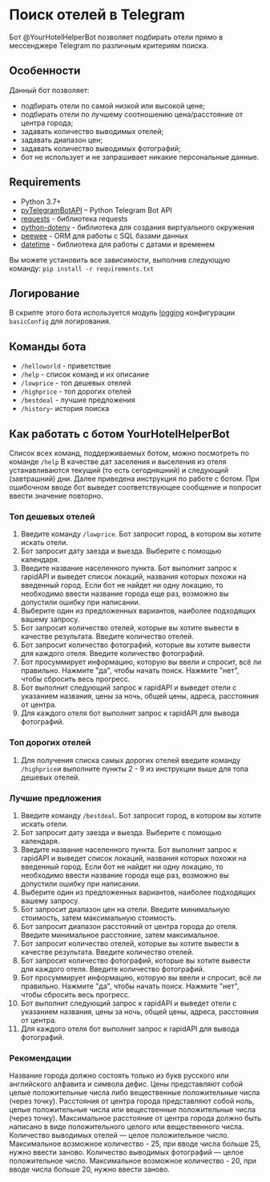 # Поиск отелей в Telegram

Бот @YourHotelHelperBot позволяет подбирать отели прямо в мессенджере Telegram по различным критериям поиска.

## Особенности

Данный бот позволяет:
* подбирать отели по самой низкой или высокой цене;
* подбирать отели по лучшему соотношению цена/расстояние от центра города;  
* задавать количество выводимых отелей;  
* задавать диапазон цен;
* задавать количество выводимых фотографий;
* бот не использует и не запрашивает никакие персональные данные.

## Requirements

* Python 3.7+
* [pyTelegramBotAPI](https://github.com/python-telegram-bot/python-telegram-bot) – Python Telegram Bot API
* [requests](https://github.com/psf/requests) - библиотека requests
* [python-dotenv](https://pypi.org/project/python-dotenv/) - библиотека для создания виртуального окружения
* [peewee](http://docs.peewee-orm.com/en/latest/) - ORM для работы с SQL базами данных
* [datetime](https://github.com/python/cpython/blob/3.10/Lib/datetime.py) - библиотека для работы с датами и временем

Вы можете установить все зависимости, выполнив следующую команду: `pip install -r requirements.txt`

## Логирование

В скрипте этого бота используется модуль [logging](https://docs.python.org/3/library/logging.html#module-logging) конфигурации `basicConfig` для логирования.

## Команды бота

* `/helloworld` - приветствие
* `/help` - список команд и их описание
* `/lowprice` - топ дешевых отелей
* `/highprice` - топ дорогих отелей
* `/bestdeal` - лучшие предложения
* `/history`- история поиска 

## Как работать с ботом YourHotelHelperBot

Список всех команд, поддерживаемых ботом, можно посмотреть по команде `/help`
В качестве дат заселения и выселения из отеля устанавливаются текущий (то есть сегодняшний) и следующий (завтрашний) дни. 
Далее приведена инструкция по работе с ботом. При ошибочном вводе бот выведет соответствующее сообщение и попросит ввести значение повторно.

### Топ дешевых отелей

1. Введите команду `/lowprice`. Бот запросит город, в котором вы хотите искать отели.
2. Бот запросит дату заезда и выезда. Выберите с помощью календаря.
3. Введите название населенного пункта. Бот выполнит запрос к rapidAPI и выведет список локаций, названия которых похожи на введенный город. 
   Если бот не найдет ни одну локацию, то необходимо ввести название города еще раз, возможно вы допустили ошибку при написании. 
4. Выберите один из предложенных вариантов, наиболее подходящих вашему запросу.
5. Бот запросит количество отелей, которые вы хотите вывести в качестве результата. Введите количество отелей.
6. Бот запросит количество фотографий, которые вы хотите вывести для каждого отеля. Введите количество фотографий.
7. Бот просуммирует информацию, которую вы ввели и спросит, всё ли правильно. Нажмите "да", чтобы начать поиск. Нажмите "нет", чтобы сбросить весь прогресс.
8. Бот выполнит следующий запрос к rapidAPI и выведет отели с указанием названия, цены за ночь, общей цены, адреса, расстояния от центра.
9. Для каждого отеля бот выполнит запрос к rapidAPI для вывода фотографий.

### Топ дорогих отелей

1. Для получения списка самых дорогих отелей введите команду `/highprice`и выполните пункты 2 - 9 из инструкции выше для топа дешевых отелей.

### Лучшие предложения

1. Введите команду `/bestdeal`. Бот запросит город, в котором вы хотите искать отели.
2. Бот запросит дату заезда и выезда. Выберите с помощью календаря.
3. Введите название населенного пункта. Бот выполнит запрос к rapidAPI и выведет список локаций, названия которых похожи на введенный город. 
   Если бот не найдет ни одну локацию, то необходимо ввести название города еще раз, возможно вы допустили ошибку при написании.
4. Выберите один из предложенных вариантов, наиболее подходящих вашему запросу.
5. Бот запросит диапазон цен на отели. Введите минимальную стоимость, затем максимальную стоимость. 
6. Бот запросит диапазон расстояний от центра города до отеля. Введите минимальное расстояние, затем максимальное.
7. Бот запросит количество отелей, которые вы хотите вывести в качестве результата. Введите количество отелей.
8. Бот запросит количество фотографий, которые вы хотите вывести для каждого отеля. Введите количество фотографий.
9. Бот просуммирует информацию, которую вы ввели и спросит, всё ли правильно. Нажмите "да", чтобы начать поиск. Нажмите "нет", чтобы сбросить весь прогресс.
10. Бот выполнит следующий запрос к rapidAPI и выведет отели с указанием названия, цены за ночь, общей цены, адреса, расстояния от центра.
11. Для каждого отеля бот выполнит запрос к rapidAPI для вывода фотографий.

### Рекомендации 

Название города должно состоять только из букв русского или английского алфавита и символа дефис.
Цены представляют собой целые положительные числа либо вещественные положительные числа (через точку).
Расстояния от центра города представляют собой ноль, целые положительные числа или вещественные положительные числа (через точку).
Максимальное расстояние от центра города должно быть написано в виде положительного целого или вещественного числа.
Количество выводимых отелей — целое положительное число. Максимальное возможное количество - 25, при вводе числа больше 25, нужно ввести заново.
Количество выводимых фотографий — целое положительное число. Максимальное возможное количество - 20, при вводе числа больше 20, нужно ввести заново.
